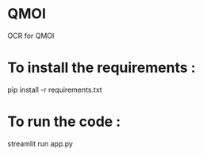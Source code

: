 # QMOI
OCR for QMOI

# To install the requirements :
pip install -r requirements.txt

# To run the code :
streamlit run app.py
